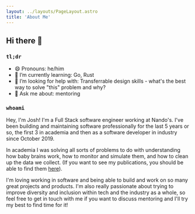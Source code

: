 ```yaml
---
layout: ../layouts/PageLayout.astro
title: 'About Me'
---
```


## Hi there 👋

### `tl;dr`

- 😄 Pronouns: he/him
- 🌱 I’m currently learning: Go, Rust
- 🤔 I’m looking for help with: Transferrable design skills - what's
  the best way to solve "this" problem and why?
- 💬 Ask me about: mentoring

### `whoami`

Hey, I'm Josh! I'm a Full Stack software engineer working at Nando's. I've been
building and maintaining software professionally for the last 5 years or so,
the first 3 in academia and then as a software developer in industry since
October 2019.

In academia I was solving all sorts of problems to do with understanding how baby
brains work, how to monitor and simulate them, and how to clean up the data we collect.
(If you want to see my publications, you should be able to find them [here](https://orcid.org/0000-0001-7559-1413)).

I'm loving working in software and being able to build and work on so many great
projects and products. I'm also really passionate about trying to improve diversity
and inclusion within tech and the industry as a whole, so feel free to get in touch
with me if you want to discuss mentoring and I'll try my best to find time for it!
